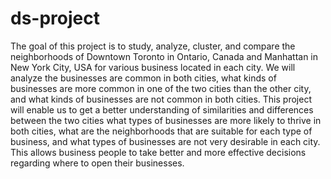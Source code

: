 # ds-project
The goal of this project is to study, analyze, cluster, and compare the neighborhoods of Downtown Toronto in Ontario, Canada and Manhattan in New York City, USA for various business located in each city. We will analyze the businesses are common in both cities, what kinds of businesses are more common in one of the two cities than the other city, and what kinds of businesses are not common in both cities.
This project will enable us to get a better understanding of similarities and differences between the two cities what types of businesses are more likely to thrive in both cities, what are the neighborhoods that are suitable for each type of business, and what types of businesses are not very desirable in each city. This allows business people to take better and more effective decisions regarding where to open their businesses.
